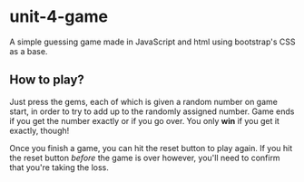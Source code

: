 # unit-4-game
A simple guessing game made in JavaScript and html using bootstrap's CSS as a base. 

## How to play?
Just press the gems, each of which is given a random number on game start, in order to try to add up to the randomly assigned number. Game ends if you get the number exactly or if you go over. You only **win** if you get it exactly, though!

Once you finish a game, you can hit the reset button to play again. If you hit the reset button *before* the game is over however, you'll need to confirm that you're taking the loss.
